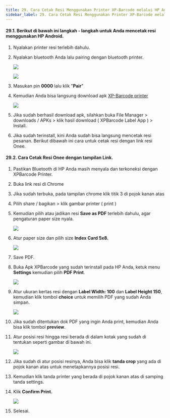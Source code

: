 ```yaml
---
title: 29. Cara Cetak Resi Menggunakan Printer XP-Barcode melalui HP Android
sidebar_label: 29. Cara Cetak Resi Menggunakan Printer XP-Barcode melalui HP Android
---
```

#### 29.1. B﻿erikut di bawah ini langkah - langkah untuk Anda mencetak resi menggunakan HP Android.

1. Nyalakan printer resi terlebih dahulu.
2. N﻿yalakan bluetooth Anda lalu pairing dengan bluetooth printer.

   ![](/img/29.-nama-bluetooth-printer.jpg)

   ![](/img/29.-pin-untuk-pairing-bluetooth-ke-hp-android.jpg)
3. M﻿asukan pin **0000** lalu klik "**Pair**"
4. K﻿emudian Anda bisa langsung download apk [XP-Barcode printer](https://www.onee.id/download)

   ![](/img/29.-tampilan-pertama-buka-link-download.png)
5. J﻿ika sudah berhasil download apk, silahkan buka File Manager > downloads / APKs > klik hasil download ( XPBarcode Label App ) > Install.
6. J﻿ika sudah terinstall, kini Anda sudah bisa langsung mencetak resi pesanan. Berikut dibawah ini cara untuk cetak resi dengan link resi Onee.





#### 29.2. Cara Cetak Resi Onee dengan tampilan Link.

1. P﻿astikan Bluetooth di HP Anda masih menyala dan terkoneksi dengan XPBarcode Printer.
2. B﻿uka link resi di Chrome
3. J﻿ika sudah terbuka, pada tampilan chrome klik titik 3 di pojok kanan atas
4. P﻿ilih share / bagikan > klik gambar printer ( print )
5. K﻿emudian pilih atau jadikan resi **Save as PDF** terlebih dahulu, agar pengaturan paper size nyala.

   ![](/img/29.-resi-dijadikan-pdf.jpg)
6. A﻿tur paper size dan pilih size **Index Card 5x8.**

   ![](/img/29.-pilih-paper-size.jpg)
7. S﻿ave PDF.
8. B﻿uka Apk XPBarcode yang sudah terinstall pada HP Anda, ketuk menu **Settings** kemudian pilih **PDF Print**.

   ![](/img/29.-tampilan-pertama-apk-xpbarcode.jpg)
9. A﻿tur ukuran kertas resi dengan **Label Width: 100** dan **Label Height 150**, kemudian klik tombol **choice** untuk memilih PDF yang sudah Anda simpan.

   ![](/img/29.-atur-paper-size-resi.jpg)
10. J﻿ika sudah ditentukan dok PDF yang ingin Anda print, kemudian Anda bisa klik tombol **preview**.
11. A﻿tur posisi resi hingga resi berada di dalam kotak yang sudah di tentukan seperti gambar di bawah ini.

    ![](/img/29.-posisi-resi.jpg)
12. J﻿ika sudah di atur posisi resinya, Anda bisa klik **tanda crop** yang ada di pojok kanan atas untuk menetapkannya posisi resi.
13. K﻿emudian klik tanda printer yang berada di pojok kanan atas di samping tanda settings.
14. K﻿lik **Confirm Print.**

    ![](/img/29.-confirm-print.jpg)
15. S﻿elesai.